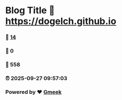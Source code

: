 # Blog Title :link: https://dogelch.github.io 
### :page_facing_up: [14](https://dogelch.github.io/tag.html) 
### :speech_balloon: 0 
### :hibiscus: 558 
### :alarm_clock: 2025-09-27 09:57:03 
### Powered by :heart: [Gmeek](https://github.com/Meekdai/Gmeek)
